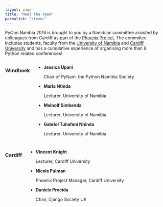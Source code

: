 ```yaml
---
layout: page
title: "Meet the team"
permalink: "/team/"
---
```

PyCon Nambia 2016 is brought to you by a Namibian committee assisted by
colleagues from Cardiff as part of the [Phoenix
Project](http://www.cardiff.ac.uk/phoenix-project). The committee includes
students, faculty from the [University of Namibia](http://www.unam.na/) and
[Cardiff University](http://www.cardiff.ac.uk/) and has a cumulative experience
of organising more than 6 Python related conferences!

<div class="row">
  <div class="large-6 columns">
    <h3>Windhoek</h3>
    <ul>
      <li>
        <strong>Jessica Upani</strong>
        <p>Chair of PyNam, the Python Namibia Society</p>
      </li>
      <li>
        <strong>Maria Ntinda</strong>
        <p>Lecturer, University of Namibia</p>
      </li>
      <li>
        <strong>Meinolf Simbenda</strong>
        <p>Lecturer, University of Namibia</p>
      </li>
      <li>
        <strong>Gabriel Tuhafeni Nhinda</strong>
        <p>Lecturer, University of Namibia</p>
      </li>
    </ul>
  </div>
  <div class="large-6 columns">
    <h3>Cardiff</h3>
    <ul>
      <li>
        <strong>Vincent Knight</strong>
        <p>Lecturer, Cardiff University</p>
      </li>
      <li>
        <strong>Nicola Pulman</strong>
        <p>Phoenix Project Manager, Cardiff University</p>
      </li>
      <li>
        <strong>Daniele Procida</strong>
        <p>Chair, Django Society UK</p>
      </li>
    </ul>
  </div>

</div>
